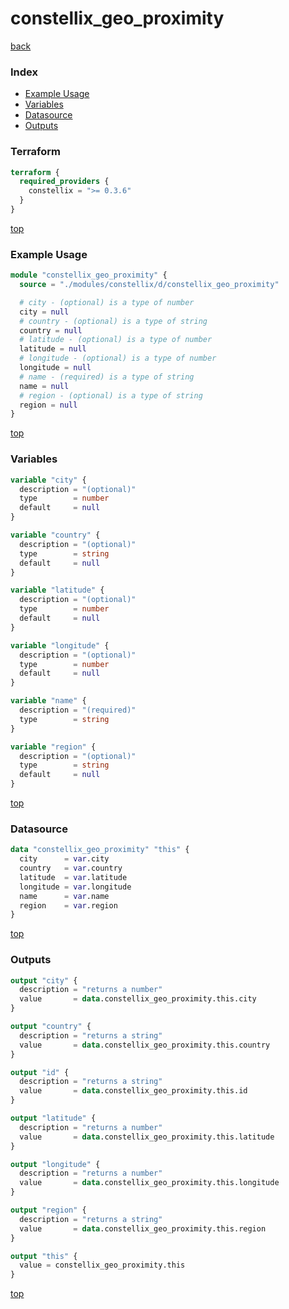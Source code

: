 # constellix_geo_proximity

[back](../constellix.md)

### Index

- [Example Usage](#example-usage)
- [Variables](#variables)
- [Datasource](#datasource)
- [Outputs](#outputs)

### Terraform

```terraform
terraform {
  required_providers {
    constellix = ">= 0.3.6"
  }
}
```

[top](#index)

### Example Usage

```terraform
module "constellix_geo_proximity" {
  source = "./modules/constellix/d/constellix_geo_proximity"

  # city - (optional) is a type of number
  city = null
  # country - (optional) is a type of string
  country = null
  # latitude - (optional) is a type of number
  latitude = null
  # longitude - (optional) is a type of number
  longitude = null
  # name - (required) is a type of string
  name = null
  # region - (optional) is a type of string
  region = null
}
```

[top](#index)

### Variables

```terraform
variable "city" {
  description = "(optional)"
  type        = number
  default     = null
}

variable "country" {
  description = "(optional)"
  type        = string
  default     = null
}

variable "latitude" {
  description = "(optional)"
  type        = number
  default     = null
}

variable "longitude" {
  description = "(optional)"
  type        = number
  default     = null
}

variable "name" {
  description = "(required)"
  type        = string
}

variable "region" {
  description = "(optional)"
  type        = string
  default     = null
}
```

[top](#index)

### Datasource

```terraform
data "constellix_geo_proximity" "this" {
  city      = var.city
  country   = var.country
  latitude  = var.latitude
  longitude = var.longitude
  name      = var.name
  region    = var.region
}
```

[top](#index)

### Outputs

```terraform
output "city" {
  description = "returns a number"
  value       = data.constellix_geo_proximity.this.city
}

output "country" {
  description = "returns a string"
  value       = data.constellix_geo_proximity.this.country
}

output "id" {
  description = "returns a string"
  value       = data.constellix_geo_proximity.this.id
}

output "latitude" {
  description = "returns a number"
  value       = data.constellix_geo_proximity.this.latitude
}

output "longitude" {
  description = "returns a number"
  value       = data.constellix_geo_proximity.this.longitude
}

output "region" {
  description = "returns a string"
  value       = data.constellix_geo_proximity.this.region
}

output "this" {
  value = constellix_geo_proximity.this
}
```

[top](#index)